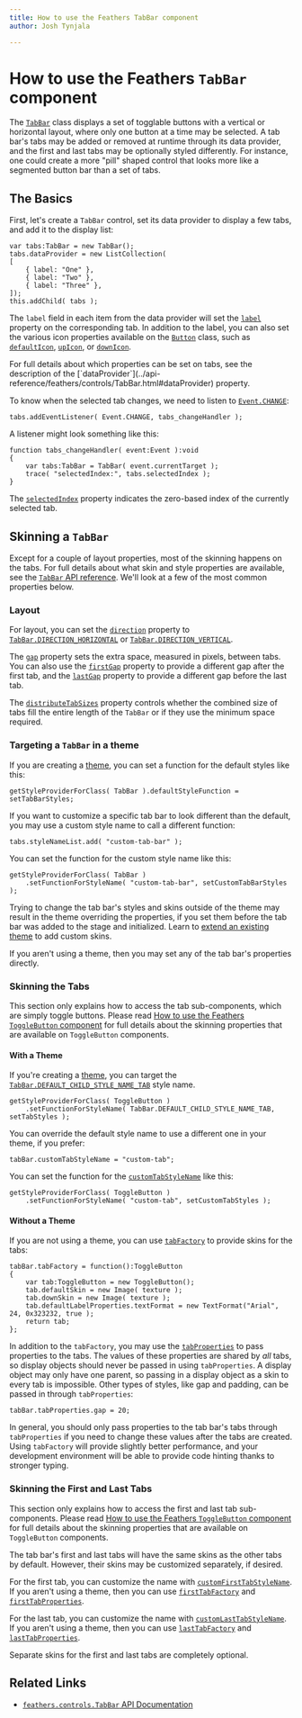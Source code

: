 ```yaml
---
title: How to use the Feathers TabBar component  
author: Josh Tynjala

---
```

# How to use the Feathers `TabBar` component

The [`TabBar`](../api-reference/feathers/controls/TabBar.html) class displays a set of togglable buttons with a vertical or horizontal layout, where only one button at a time may be selected. A tab bar's tabs may be added or removed at runtime through its data provider, and the first and last tabs may be optionally styled differently. For instance, one could create a more "pill" shaped control that looks more like a segmented button bar than a set of tabs.

## The Basics

First, let's create a `TabBar` control, set its data provider to display a few tabs, and add it to the display list:

``` code
var tabs:TabBar = new TabBar();
tabs.dataProvider = new ListCollection(
[
    { label: "One" },
    { label: "Two" },
    { label: "Three" },
]);
this.addChild( tabs );
```

The `label` field in each item from the data provider will set the [`label`](../api-reference/feathers/controls/Button.html#label) property on the corresponding tab. In addition to the label, you can also set the various icon properties available on the [`Button`](../api-reference/feathers/controls/Button.html) class, such as [`defaultIcon`](../api-reference/feathers/controls/Button.html#defaultIcon), [`upIcon`](../api-reference/feathers/controls/Button.html#upIcon), or [`downIcon`](../api-reference/feathers/controls/Button.html#downIcon).

<aside class="info">For full details about which properties can be set on tabs, see the description of the [`dataProvider`](../api-reference/feathers/controls/TabBar.html#dataProvider) property.</aside>

To know when the selected tab changes, we need to listen to [`Event.CHANGE`](../api-reference/feathers/controls/TabBar.html#event:change):

``` code
tabs.addEventListener( Event.CHANGE, tabs_changeHandler );
```

A listener might look something like this:

``` code
function tabs_changeHandler( event:Event ):void
{
    var tabs:TabBar = TabBar( event.currentTarget );
    trace( "selectedIndex:", tabs.selectedIndex );
}
```

The [`selectedIndex`](../api-reference/feathers/controls/TabBar.html#selectedIndex) property indicates the zero-based index of the currently selected tab.

## Skinning a `TabBar`

Except for a couple of layout properties, most of the skinning happens on the tabs. For full details about what skin and style properties are available, see the [`TabBar` API reference](../api-reference/feathers/controls/TabBar.html). We'll look at a few of the most common properties below.

### Layout

For layout, you can set the [`direction`](../api-reference/feathers/controls/TabBar.html#direction) property to [`TabBar.DIRECTION_HORIZONTAL`](../api-reference/feathers/controls/TabBar.html#DIRECTION_HORIZONTAL) or [`TabBar.DIRECTION_VERTICAL`](../api-reference/feathers/controls/TabBar.html#DIRECTION_VERTICAL).

The [`gap`](../api-reference/feathers/controls/TabBar.html#gap) property sets the extra space, measured in pixels, between tabs. You can also use the [`firstGap`](../api-reference/feathers/controls/TabBar.html#firstGap) property to provide a different gap after the first tab, and the [`lastGap`](../api-reference/feathers/controls/TabBar.html#lastGap) property to provide a different gap before the last tab.

The [`distributeTabSizes`](../api-reference/feathers/controls/TabBar.html#distributeTabSizes) property controls whether the combined size of tabs fill the entire length of the `TabBar` or if they use the minimum space required.

### Targeting a `TabBar` in a theme

If you are creating a [theme](themes.html), you can set a function for the default styles like this:

``` code
getStyleProviderForClass( TabBar ).defaultStyleFunction = setTabBarStyles;
```

If you want to customize a specific tab bar to look different than the default, you may use a custom style name to call a different function:

``` code
tabs.styleNameList.add( "custom-tab-bar" );
```

You can set the function for the custom style name like this:

``` code
getStyleProviderForClass( TabBar )
    .setFunctionForStyleName( "custom-tab-bar", setCustomTabBarStyles );
```

Trying to change the tab bar's styles and skins outside of the theme may result in the theme overriding the properties, if you set them before the tab bar was added to the stage and initialized. Learn to [extend an existing theme](extending-themes.html) to add custom skins.

If you aren't using a theme, then you may set any of the tab bar's properties directly.

### Skinning the Tabs

This section only explains how to access the tab sub-components, which are simply toggle buttons. Please read [How to use the Feathers `ToggleButton` component](toggle-button.html) for full details about the skinning properties that are available on `ToggleButton` components.

#### With a Theme

If you're creating a [theme](themes.html), you can target the [`TabBar.DEFAULT_CHILD_STYLE_NAME_TAB`](../api-reference/feathers/controls/TabBar.html#DEFAULT_CHILD_STYLE_NAME_TAB) style name.

``` code
getStyleProviderForClass( ToggleButton )
    .setFunctionForStyleName( TabBar.DEFAULT_CHILD_STYLE_NAME_TAB, setTabStyles );
```

You can override the default style name to use a different one in your theme, if you prefer:

``` code
tabBar.customTabStyleName = "custom-tab";
```

You can set the function for the [`customTabStyleName`](../api-reference/feathers/controls/TabBar.html#customTabStyleName) like this:

``` code
getStyleProviderForClass( ToggleButton )
    .setFunctionForStyleName( "custom-tab", setCustomTabStyles );
```

#### Without a Theme

If you are not using a theme, you can use [`tabFactory`](../api-reference/feathers/controls/TabBar.html#tabFactory) to provide skins for the tabs:

``` code
tabBar.tabFactory = function():ToggleButton
{
    var tab:ToggleButton = new ToggleButton();
    tab.defaultSkin = new Image( texture );
    tab.downSkin = new Image( texture );
    tab.defaultLabelProperties.textFormat = new TextFormat("Arial", 24, 0x323232, true );
    return tab;
};
```

In addition to the `tabFactory`, you may use the [`tabProperties`](../api-reference/feathers/controls/TabBar.html#tabProperties) to pass properties to the tabs. The values of these properties are shared by *all* tabs, so display objects should never be passed in using `tabProperties`. A display object may only have one parent, so passing in a display object as a skin to every tab is impossible. Other types of styles, like gap and padding, can be passed in through `tabProperties`:

``` code
tabBar.tabProperties.gap = 20;
```

In general, you should only pass properties to the tab bar's tabs through `tabProperties` if you need to change these values after the tabs are created. Using `tabFactory` will provide slightly better performance, and your development environment will be able to provide code hinting thanks to stronger typing.

### Skinning the First and Last Tabs

This section only explains how to access the first and last tab sub-components. Please read [How to use the Feathers `ToggleButton` component](toggle-button.html) for full details about the skinning properties that are available on `ToggleButton` components.

The tab bar's first and last tabs will have the same skins as the other tabs by default. However, their skins may be customized separately, if desired.

For the first tab, you can customize the name with [`customFirstTabStyleName`](../api-reference/feathers/controls/TabBar.html#customFirstTabStyleName). If you aren't using a theme, then you can use [`firstTabFactory`](../api-reference/feathers/controls/TabBar.html#firstTabFactory) and [`firstTabProperties`](../api-reference/feathers/controls/TabBar.html#firstTabProperties).

For the last tab, you can customize the name with [`customLastTabStyleName`](../api-reference/feathers/controls/TabBar.html#customLastTabStyleName). If you aren't using a theme, then you can use [`lastTabFactory`](../api-reference/feathers/controls/TabBar.html#lastTabFactory) and [`lastTabProperties`](../api-reference/feathers/controls/TabBar.html#lastTabProperties).

Separate skins for the first and last tabs are completely optional.

## Related Links

-   [`feathers.controls.TabBar` API Documentation](../api-reference/feathers/controls/TabBar.html)